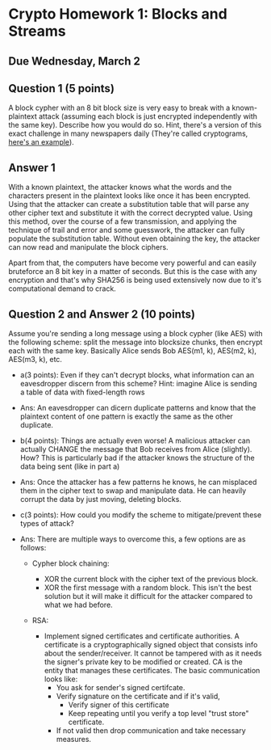 # Crypto Homework 1: Blocks and Streams

## Due Wednesday, March 2

## Question 1 (5 points)  

A block cypher with an 8 bit block size is very easy to break with a known-plaintext attack (assuming each block is just encrypted independently with the same key).  Describe how you would do so.  Hint, there's a version of this exact challenge in many newspapers daily (They're called cryptograms, [here's an example](https://api.razzlepuzzles.com/cryptogram)).

## Answer 1

With a known plaintext, the attacker knows what the words and the characters present in the plaintext looks like once it has been encrypted. Using that the attacker can create a substitution table that will parse any other cipher text and substitute it with the correct decrypted value. Using this method, over the course of a few transmission, and applying the technique of trail and error and some guesswork, the attacker can fully populate the substitution table. Without even obtaining the key, the attacker can now read and manipulate the block ciphers.

Apart from that, the computers have become very powerful and can easily bruteforce an 8 bit key in a matter of seconds. But this is the case with any encryption and that's why SHA256 is being used extensively now due to it's computational demand to crack.
 

## Question 2  and Answer 2 (10 points)

Assume you're sending a long message using a block cypher (like AES) with the following scheme: split the message into blocksize chunks, then encrypt each with the same key.  Basically Alice sends Bob AES(m1, k), AES(m2, k), AES(m3, k), etc.  

* a(3 points):  Even if they can't decrypt blocks, what information can an eavesdropper discern from this scheme?  Hint:  imagine Alice is sending a table of data with fixed-length rows

* Ans: An eavesdropper can dicern duplicate patterns and know that the plaintext content of one pattern is exactly the same as the other duplicate.

* b(4 points):  Things are actually even worse!  A malicious attacker can actually CHANGE the message that Bob receives from Alice (slightly).  How?  This is particularly bad if the attacker knows the structure of the data being sent (like in part a)

* Ans: Once the attacker has a few patterns he knows, he can misplaced them in the cipher text to swap and manipulate data. He can heavily corrupt the data by just moving, deleting blocks.

* c(3 points):  How could you modify the scheme to mitigate/prevent these types of attack?

* Ans: There are multiple ways to overcome this, a few options are as follows:
  * Cypher block chaining:
    * XOR the current block with the cipher text of the previous block.
    * XOR the first message with a random block.
  This isn't the best solution but it will make it difficult for the attacker compared to what we had before.

  * RSA:
    * Implement signed certificates and certificate authorities. A certificate is a cryptographically signed object that consists info about the sender/receiver. It cannot be tampered with as it needs the signer's private key to be modified or created. CA is the entity that manages these certificates. The basic communication looks like:
      * You ask for sender's signed certifcate.
      * Verify signature on the certificate and if it's valid,
        * Verify signer of this certificate 
        * Keep repeating until you verify a top level "trust store" certificate.
      * If not valid then drop communication and take necessary measures.
